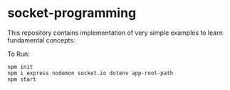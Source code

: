 # socket-programming

This repository contains implementation of very simple examples to learn fundamental concepts:

To Run:
```
npm init
npm i express nodemon socket.io dotenv app-root-path
npm start
```
